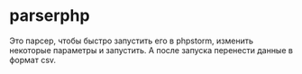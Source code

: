 # parserphp
Это парсер, чтобы быстро запустить его в phpstorm, изменить некоторые параметры и запустить. А после запуска перенести данные в формат csv.
